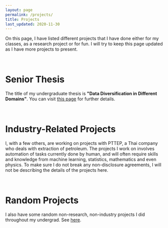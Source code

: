 ```yaml
---
layout: page
permalink: /projects/
title: Projects
last_updated: 2020-11-30
---
```

On this page, I have listed different projects that I have done either for my classes, as a research project or for fun. I will try to keep this page updated as I have more projects to present.

<!-- <br>

# Research Projects

At the moment, I have no published works. However, I will update this section when one is available. -->

<br>

# Senior Thesis

The title of my undergraduate thesis is **"Data Diversification in Different Domains"**. You can visit <a href="/projects/thesis">this page</a> for further details.

<br>

# Industry-Related Projects

I, with a few others, are working on projects with PTTEP, a Thai company who deals with extraction of petroleum. The projects I work on involves automation of tasks currently done by human, and will often require skills and knowledge from machine learning, statistics, mathematics and even physics. To make sure I do not break any non-disclosure agreements, I will not be describing the details of the projects here.

<br>

# Random Projects

I also have some random non-research, non-industry projects I did throughout my undergrad. See [here](/projects/old/).
